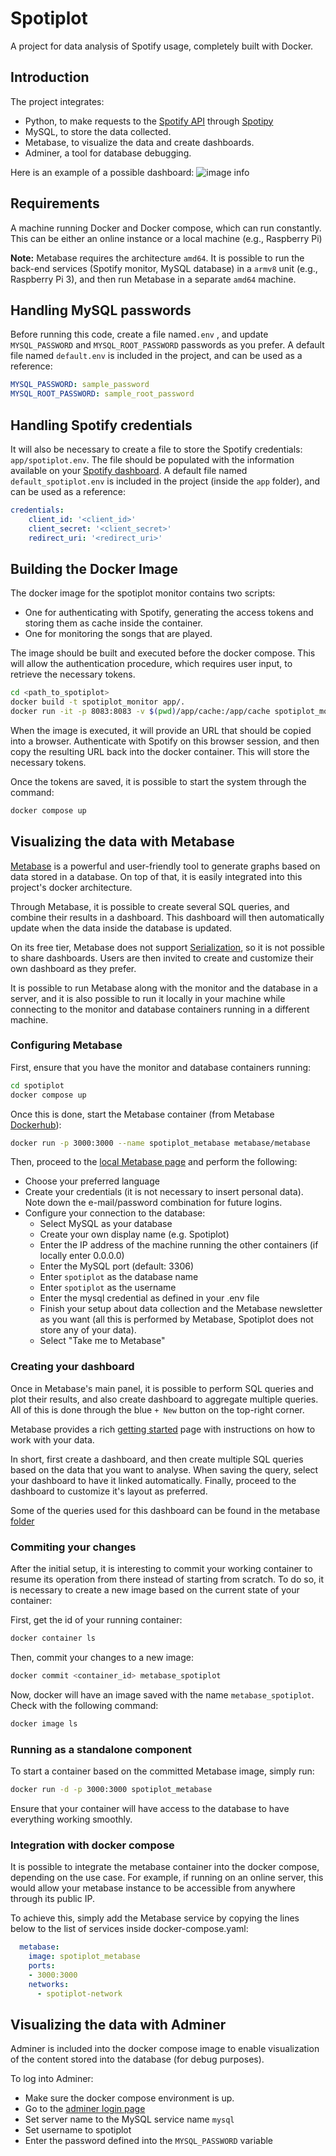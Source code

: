 # Spotiplot

A project for data analysis of Spotify usage, completely built with Docker.

## Introduction

The project integrates:

- Python, to make requests to the [Spotify API](https://developer.spotify.com/documentation/web-api) through [Spotipy](https://spotipy.readthedocs.io/)
- MySQL, to store the data collected.
- Metabase, to visualize the data and create dashboards.
- Adminer, a tool for database debugging.

Here is an example of a possible dashboard:
![image info](./docs/dashboard_example.png)

## Requirements

A machine running Docker and Docker compose, which can run constantly. This can be either an online instance or a local machine (e.g., Raspberry Pi)

**Note:** Metabase requires the architecture `amd64`. It is possible to run the back-end services (Spotify monitor, MySQL database) in a `armv8` unit (e.g., Raspberry Pi 3), and then run Metabase in a separate `amd64` machine.

## Handling MySQL passwords

Before running this code, create a file named`.env` , and update `MYSQL_PASSWORD` and `MYSQL_ROOT_PASSWORD` passwords as you prefer. A default file named `default.env` is included in the project, and can be used as a reference:

```yaml
MYSQL_PASSWORD: sample_password
MYSQL_ROOT_PASSWORD: sample_root_password
```

## Handling Spotify credentials

It will also be necessary to create a file to store the Spotify credentials: `app/spotiplot.env`. The file should be populated with the information available on your [Spotify dashboard](https://developer.spotify.com/dashboard). A default file named `default_spotiplot.env` is included in the project (inside the `app` folder), and can be used as a reference:

```yaml
credentials:
    client_id: '<client_id>' 
    client_secret: '<client_secret>' 
    redirect_uri: '<redirect_uri>'

```

## Building the Docker Image

The docker image for the spotiplot monitor contains two scripts:

- One for authenticating with Spotify, generating the access tokens and storing them as cache inside the container.
- One for monitoring the songs that are played.

The image should be built and executed before the docker compose. This will allow the authentication procedure, which requires user input, to retrieve the necessary tokens.

```sh
cd <path_to_spotiplot>
docker build -t spotiplot_monitor app/.
docker run -it -p 8083:8083 -v $(pwd)/app/cache:/app/cache spotiplot_monitor
```

When the image is executed, it will provide an URL that should be copied into a browser. Authenticate with Spotify on this browser session, and then copy the resulting URL back into the docker container. This will store the necessary tokens.

Once the tokens are saved, it is possible to start the system through the command:

```sh
docker compose up
```

## Visualizing the data with Metabase

[Metabase](https://www.metabase.com/) is a powerful and user-friendly tool to generate graphs based on data stored in a database. On top of that, it is easily integrated into this project's docker architecture.

Through Metabase, it is possible to create several SQL queries, and combine their results in a dashboard. This dashboard will then automatically update when the data inside the database is updated.

On its free tier, Metabase does not support [Serialization](https://www.metabase.com/docs/latest/installation-and-operation/serialization), so it is not possible to share dashboards. Users are then invited to create and customize their own dashboard as they prefer.

It is possible to run Metabase along with the monitor and the database in a server, and it is also possible to run it locally in your machine while connecting to the monitor and database containers running in a different machine.

### Configuring Metabase

First, ensure that you have the monitor and database containers running:

```sh
cd spotiplot
docker compose up
```

Once this is done, start the Metabase container (from Metabase [Dockerhub](https://hub.docker.com/r/metabase/metabase/tags)):

```sh
docker run -p 3000:3000 --name spotiplot_metabase metabase/metabase
```

Then, proceed to the [local Metabase page](http://0.0.0.0:3000) and perform the following:

- Choose your preferred language
- Create your credentials (it is not necessary to insert personal data). Note down the e-mail/password combination for future logins.
- Configure your connection to the database:
  - Select MySQL as your database
  - Create your own display name  (e.g. Spotiplot)
  - Enter the IP address of the machine running the other containers (if locally enter 0.0.0.0)
  - Enter the MySQL port (default: 3306)
  - Enter `spotiplot` as the database name
  - Enter `spotiplot` as the username
  - Enter the mysql credential as defined in your .env file
  - Finish your setup about data collection and the Metabase newsletter as you want (all this is performed by Metabase, Spotiplot does not store any of your data).
  - Select "Take me to Metabase"

### Creating your dashboard

Once in Metabase's main panel, it is possible to perform SQL queries and plot their results, and also create dashboard to aggregate multiple queries. All of this is done through the blue `+ New` button on the top-right corner.

Metabase provides a rich [getting started](https://www.metabase.com/learn/getting-started/introduction) page with instructions on how to work with your data.

In short, first create a dashboard, and then create multiple SQL queries based on the data that you want to analyse. When saving the query, select your dashboard to have it linked automatically. Finally, proceed to the dashboard to customize it's layout as preferred.

Some of the queries used for this dashboard can be found in the metabase [folder](./metabase)

### Commiting your changes

After the initial setup, it is interesting to commit your working container to resume its operation from there instead of starting from scratch. To do so, it is necessary to create a new image based on the current state of your container:

First, get the id of your running container:

```sh
docker container ls
```

Then, commit your changes to a new image:

```sh
docker commit <container_id> metabase_spotiplot
```

Now, docker will have an image saved with the name `metabase_spotiplot`. Check with the following command:

```sh
docker image ls
```

### Running as a standalone component

To start a container based on the committed Metabase image, simply run:

```sh
docker run -d -p 3000:3000 spotiplot_metabase
```

Ensure that your container will have access to the database to have everything working smoothly.

### Integration with docker compose

It is possible to integrate the metabase container into the docker compose, depending on the use case. For example, if running on an online server, this would allow your metabase instance to be accessible from anywhere through its public IP.

To achieve this, simply add the Metabase service by copying the lines below to the list of services inside docker-compose.yaml:

```yaml
  metabase:
    image: spotiplot_metabase
    ports:
    - 3000:3000
    networks:
      - spotiplot-network
```

## Visualizing the data with Adminer

Adminer is included into the docker compose image to enable visualization of the content stored into the database (for debug purposes).

To log into Adminer:

- Make sure the docker compose environment is up.
- Go to the [adminer login page](http://<host_ip>:9090)
- Set server name to the MySQL service name `mysql`
- Set username to spotiplot
- Enter the password defined into the `MYSQL_PASSWORD` variable
